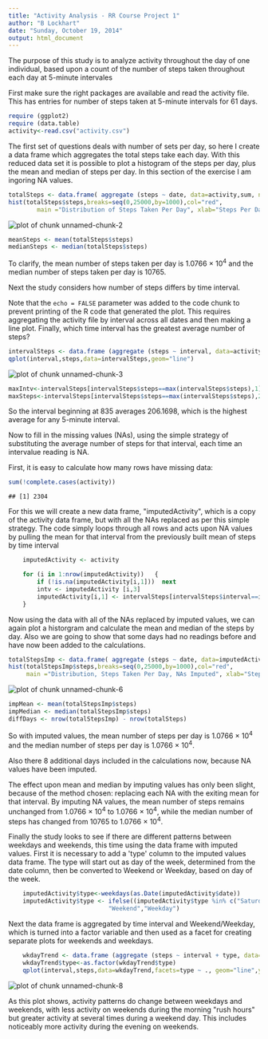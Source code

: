 ```yaml
---
title: "Activity Analysis - RR Course Project 1"
author: "B Lockhart"
date: "Sunday, October 19, 2014"
output: html_document
---
```


The purpose of this study is to analyze activity throughout the day of one individual, based upon a count of the number of steps taken throughout each day at 5-minute intervales

First make sure the right packages are available and read the activity file.  This has entries for number of steps taken at 5-minute intervals for 61 days.


```r
require (ggplot2)
require (data.table)
activity<-read.csv("activity.csv")
```

The first set of questions deals with number of sets per day, so here I create a data frame which aggregates the total steps take each day.  With this reduced data set it is possible to plot a histogram of the steps per day, plus the mean and median of steps per day.  In this section of the exercise I am ingoring NA values.


```r
totalSteps <- data.frame( aggregate (steps ~ date, data=activity,sum, na.rm=T))
hist(totalSteps$steps,breaks=seq(0,25000,by=1000),col="red",
        main ="Distribution of Steps Taken Per Day", xlab="Steps Per Day, NAs ignored")
```

![plot of chunk unnamed-chunk-2](figure/unnamed-chunk-2.png) 

```r
meanSteps <- mean(totalSteps$steps)
medianSteps <- median(totalSteps$steps)
```

To clarify, the mean number of steps taken per day is 1.0766 &times; 10<sup>4</sup> and the median number of steps taken per day is 10765.

Next the study considers how number of steps differs by time interval.

Note that the `echo = FALSE` parameter was added to the code chunk to prevent printing of the R code that generated the plot.  This requires aggregating the activity file by interval across all dates and then making a line plot.  Finally, which time interval has the greatest average number of steps?


```r
intervalSteps <- data.frame (aggregate (steps ~ interval, data=activity, mean, na.rm=T))
qplot(interval,steps,data=intervalSteps,geom="line")
```

![plot of chunk unnamed-chunk-3](figure/unnamed-chunk-3.png) 

```r
maxIntv<-intervalSteps[intervalSteps$steps==max(intervalSteps$steps),1]
maxSteps<-intervalSteps[intervalSteps$steps==max(intervalSteps$steps),2]
```

So the interval beginning at 835 averages 206.1698, which is the highest average for any 5-minute interval.

Now to fill in the missing values (NAs), using the simple strategy of substituting the average number of steps for that interval, each time an intervalue reading is NA.  

First, it is easy to calculate how many rows have missing data:


```r
sum(!complete.cases(activity))
```

```
## [1] 2304
```

For this we will create a new data frame, "imputedActivity", which is a copy of the activity data frame, but with all the NAs replaced as per this simple strategy.  The code simply loops through all rows and acts upon NA values by pulling the mean for that interval from the previously built mean of steps by time interval


```r
    imputedActivity <- activity

    for (i in 1:nrow(imputedActivity))   {
        if (!is.na(imputedActivity[i,1]))  next
        intv <- imputedActivity [i,3]
        imputedActivity[i,1] <- intervalSteps[intervalSteps$interval==intv,2]
    }
```

Now using the data with all of the NAs replaced by imputed values, we can again plot a historgram and calculate the mean and median of the steps by day.  Also we are going to show that some days had no readings before and have now been added to the calculations.


```r
totalStepsImp <- data.frame( aggregate (steps ~ date, data=imputedActivity,sum, na.rm=T))
hist(totalStepsImp$steps,breaks=seq(0,25000,by=1000),col="red",
     main ="Distribution, Steps Taken Per Day, NAs Imputed", xlab="Steps Per Day")
```

![plot of chunk unnamed-chunk-6](figure/unnamed-chunk-6.png) 

```r
impMean <- mean(totalStepsImp$steps)
impMedian <- median(totalStepsImp$steps)
diffDays <- nrow(totalStepsImp) - nrow(totalSteps)
```

So with imputed values, the mean number of steps per day is 1.0766 &times; 10<sup>4</sup> and the median number of steps per day is 1.0766 &times; 10<sup>4</sup>.

Also there 8 additional days included in the calculations now, because NA values have been imputed.

The effect upon mean and median by imputing values has only been slight, because of the method chosen:  replacing each NA with the exiting mean for that interval.  By imputing NA values, the mean number of steps remains unchanged from 1.0766 &times; 10<sup>4</sup> to 1.0766 &times; 10<sup>4</sup>, while the median number of steps has changed from 10765 to 1.0766 &times; 10<sup>4</sup>.

Finally the study looks to see if there are different patterns between weekdays and weekends, this time using the data frame with imputed values.  First it is necessary to add a 'type' column to the imputed values data frame.  The type will start out as day of the week, determined from the date column, then be converted to Weekend or Weekday, based on day of the week.


```r
    imputedActivity$type<-weekdays(as.Date(imputedActivity$date))
    imputedActivity$type <- ifelse((imputedActivity$type %in% c("Saturday","Sunday")),
                            "Weekend","Weekday")
```

Next the data frame is aggregated by time interval and Weekend/Weekday, which is turned into a factor variable and then used as a facet for creating separate plots for weekends and weekdays.


```r
    wkdayTrend <- data.frame (aggregate (steps ~ interval + type, data=imputedActivity,FUN=mean))
    wkdayTrend$type<-as.factor(wkdayTrend$type)
    qplot(interval,steps,data=wkdayTrend,facets=type ~ ., geom="line",ylab="Average Steps Taken")
```

![plot of chunk unnamed-chunk-8](figure/unnamed-chunk-8.png) 

As this plot shows, activity patterns do change between weekdays and weekends, with less activity on weekends during the morning "rush hours" but greater activity at several times during a weekend day.  This includes noticeably more activity during the evening on weekends.
